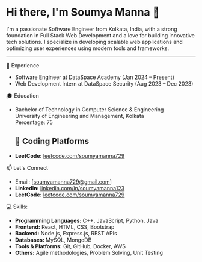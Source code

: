 
<!---
Soumyamanna123/Soumyamanna123 is a ✨ special ✨ repository because its `README.md` (this file) appears on your GitHub profile.
You can click the Preview link to take a look at your changes.
--->
# Hi there, I'm Soumya Manna 👋

I'm a passionate Software Engineer from Kolkata, India, with a strong foundation in Full Stack Web Development and a love for building innovative tech solutions. I specialize in developing scalable web applications and optimizing user experiences using modern tools and frameworks.

---

💼 Experience
- Software Engineer at DataSpace Academy (Jan 2024 – Present)  
- Web Development Intern at DataSpace Security (Aug 2023 – Dec 2023)

🎓 Education
- Bachelor of Technology in Computer Science & Engineering  
  University of Engineering and Management, Kolkata  
  Percentage: 75

  ## 🧠 Coding Platforms

- **LeetCode:** [leetcode.com/soumyamanna729](https://leetcode.com/soumyamanna729)  

📫 Let's Connect
- Email: [soumyamanna729@gmail.com]
- **LinkedIn:** [linkedin.com/in/soumyamanna123](https://www.linkedin.com/in/soumyamanna123)  
- **LeetCode:** [leetcode.com/soumyamanna729](https://leetcode.com/soumyamanna729)  

💻 Skills:

- **Programming Languages:** C++, JavaScript, Python, Java  
- **Frontend:** React, HTML, CSS, Bootstrap  
- **Backend:** Node.js, Express.js, REST APIs  
- **Databases:** MySQL, MongoDB  
- **Tools & Platforms:** Git, GitHub, Docker, AWS  
- **Others:** Agile methodologies, Problem Solving, Unit Testing
